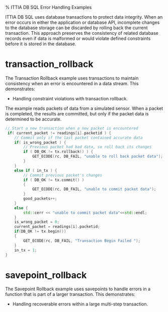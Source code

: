 % ITTIA DB SQL Error Handling Examples

ITTIA DB SQL uses database transactions to protect data integrity. When an error occurs in either the application or database API, incomplete changes to the database storage can be discarded by rolling back the current transaction. This approach preserves the consistency of related database records even if data is malformed or would violate defined constraints before it is stored in the database.

# transaction_rollback

The Transaction Rollback example uses transactions to maintain consistency when an error is encountered in a data stream. This demonstrates:

 - Handling constraint violations with transaction rollback.

The example reads packets of data from a simulated sensor. When a packet is completed, the results are committed, but only if the packet data is determined to be accurate.

```CPP
// Start a new transaction when a new packet is encountered
 if( current_packet != readings[i].packetid ) {
    // Commit only if the last packet contained accurate data
    if( is_wrong_packet ) {
        // Previous packet had bad data, so roll back its changes 
        if ( DB_OK != tx.rollback() ) {
            GET_ECODE(rc, DB_FAIL, "unable to roll back packet data");
        }
    }
    else if ( in_tx ) {
        // Commit previous packet's changes
        if ( DB_OK != tx.commit() ) 
        {
            GET_ECODE(rc, DB_FAIL, "unable to commit packet data");
        }
        good_packets++;
    }
    else {
        std::cerr << "unable to commit packet data"<<std::endl;
    }
    is_wrong_packet = 0;
    current_packet = readings[i].packetid;
    if(DB_OK != tx.begin())
    {
        GET_ECODE(rc, DB_FAIL, "Transaction Begin Failed ");
    }
    in_tx = 1;
}
```

# savepoint_rollback

The Savepoint Rollback example uses savepoints to handle errors in a function that is part of a larger transaction. This demonstrates:

 - Handling recoverable errors within a large multi-step transaction.
